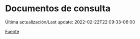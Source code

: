 # Documentos de consulta

Última actualización/Last update: 2022-02-22T22:09:03-06:00

 [Fuente](https://coronavirus.gob.mx/documentos-de-consulta/)
